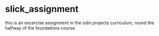 # slick_assignment
this is an excercise assignment in the odin projects curriculum, round the halfway of the foundations course
